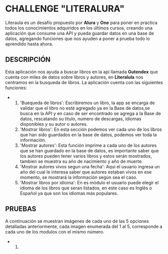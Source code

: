 # CHALLENGE "LITERALURA"
Literaula es un desafío propuesto por **Alura** y **One** para poner en práctica todos los conocimientos adquiridos en los últimos cursos, creando una aplicación que consume una API y pueda guardar datos en una base de datos, agregando funciones que nos ayuden a poner a prueba todo lo aprendido hasta ahora.

## DESCRIPCIÓN
Esta aplicación nos ayuda a buscar libros en la api llamada **Gutendex** que cuenta con miles de datos sobre libros y autores, en **Literalula** nos centramos en la busqueda de libros. La aplicación cuenta con las siguientes funciones:
* 1. 'Buequeda de libros':  Escribiremos un libro, la app se encarga de validar que el libro no esté agregado ya en la Base de datos,se busca en la API y en caso de ser encontrado se agrega a la Base de datos, rescatando su titulo, numero de descargas, idiomas disponibles y su autor o autores.
  2. 'Mostrar libros': En esta sección podemos ver cada uno de los libros que han sido guardados en la base de datos, podemos ver toda la información.
  3. 'Mostrar autores': Esta función imprime a cada uno de los autores que se han guardado en la base de datos, es importante saber que los autores pueden tener varios libros y estos serán mostrados, tambien se muestra su año de nacimiento y año de muerte.
  4. 'Mostrar autores vivos segun una fecha': Aqui el usuario ingresa un año del cual le interesa saber que autores estaban vivos en ese momento, se mostrará la información según sea el caso.
  5. 'Mostrar libros por idioma': En es módulo el usuario puede elegir el idioma de los libros que seran listados, en este caso es Inglés o Español ya que son los idiomas más populares.

## PRUEBAS
A continuación se muestran imágenes de cada uno de las 5 opciones detalladas anteriormente, cada imagen enumerada del 1 al 5, corresponde a cada uno de los modulos con el mismo número.

* 1. 

